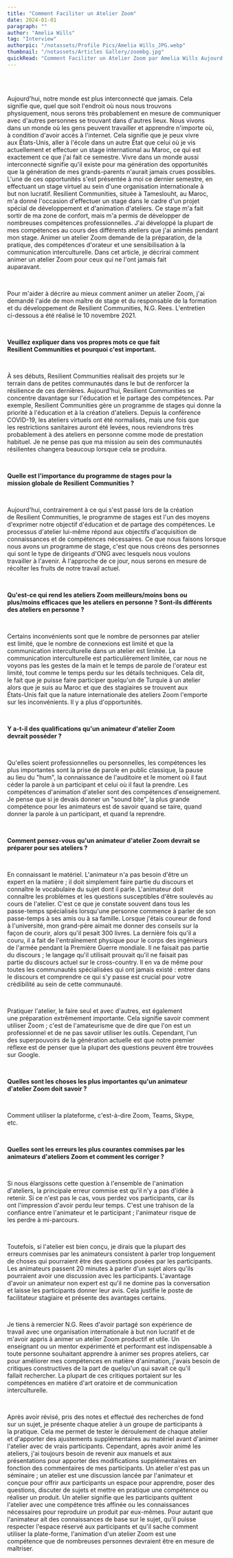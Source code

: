 ```yaml
---
title: "Comment Faciliter un Atelier Zoom"
date: 2024-01-01
paragraph: ""
author: "Amelia Wills"
tag: "Interview"
authorpic: "/notassets/Profile Pics/Amelia Wills_JPG.webp"
thumbnail: "/notassets/Articles Gallery/zoombg.jpg"
quickRead: "Comment Faciliter un Atelier Zoom par Amelia Wills Aujourd'hui, notre monde est plus interconnecté que jamais. Cela signifie que peu importe..."
---
```


<span style="white-space: pre;">

Aujourd'hui, notre monde est plus interconnecté que jamais. Cela signifie que, quel que soit l'endroit où nous nous trouvons physiquement, nous serons très probablement en mesure de communiquer avec d'autres personnes se trouvant dans d'autres lieux. Nous vivons dans un monde où les gens peuvent travailler et apprendre n'importe où, à condition d'avoir accès à l'internet. Cela signifie que je peux vivre aux États-Unis, aller à l'école dans un autre État que celui où je vis actuellement et effectuer un stage international au Maroc, ce qui est exactement ce que j'ai fait ce semestre. Vivre dans un monde aussi interconnecté signifie qu'il existe pour ma génération des opportunités que la génération de mes grands-parents n'aurait jamais crues possibles. L'une de ces opportunités s'est présentée à moi ce dernier semestre, en effectuant un stage virtuel au sein d'une organisation internationale à but non lucratif. Resilient Communities, située à Tameslouht, au Maroc, m'a donné l'occasion d'effectuer un stage dans le cadre d'un projet spécial de développement et d'animation d'ateliers. Ce stage m'a fait sortir de ma zone de confort, mais m'a permis de développer de nombreuses compétences professionnelles. J'ai développé la plupart de mes compétences au cours des différents ateliers que j'ai animés pendant mon stage. Animer un atelier Zoom demande de la préparation, de la pratique, des compétences d'orateur et une sensibilisation à la communication interculturelle. Dans cet article, je décrirai comment animer un atelier Zoom pour ceux qui ne l'ont jamais fait auparavant.

Pour m'aider à décrire au mieux comment animer un atelier Zoom, j'ai demandé l'aide de mon maître de stage et du responsable de la formation et du développement de Resilient Communities, N.G. Rees. L'entretien ci-dessous a été réalisé le 10 novembre 2021.

**Veuillez expliquer dans vos propres mots ce que fait Resilient Communities et pourquoi c'est important.**

À ses débuts, Resilient Communities réalisait des projets sur le terrain dans de petites communautés dans le but de renforcer la résilience de ces dernières. Aujourd'hui, Resilient Communities se concentre davantage sur l'éducation et le partage des compétences. Par exemple, Resilient Communities gère un programme de stages qui donne la priorité à l'éducation et à la création d'ateliers. Depuis la conférence COVID-19, les ateliers virtuels ont été normalisés, mais une fois que les restrictions sanitaires auront été levées, nous reviendrons très probablement à des ateliers en personne comme mode de prestation habituel. Je ne pense pas que ma mission au sein des communautés résilientes changera beaucoup lorsque cela se produira.

**Quelle est l'importance du programme de stages pour la mission globale de Resilient Communities ?**

Aujourd'hui, contrairement à ce qui s'est passé lors de la création de Resilient Communities, le programme de stages est l'un des moyens d'exprimer notre objectif d'éducation et de partage des compétences. Le processus d'atelier lui-même répond aux objectifs d'acquisition de connaissances et de compétences nécessaires. Ce que nous faisons lorsque nous avons un programme de stage, c'est que nous créons des personnes qui sont le type de dirigeants d'ONG avec lesquels nous voulons travailler à l'avenir. À l'approche de ce jour, nous serons en mesure de récolter les fruits de notre travail actuel.

**Qu'est-ce qui rend les ateliers Zoom meilleurs/moins bons ou plus/moins efficaces que les ateliers en personne ? Sont-ils différents des ateliers en personne ?**

Certains inconvénients sont que le nombre de personnes par atelier est limité, que le nombre de connexions est limité et que la communication interculturelle dans un atelier est limitée. La communication interculturelle est particulièrement limitée, car nous ne voyons pas les gestes de la main et le temps de parole de l'orateur est limité, tout comme le temps perdu sur les détails techniques. Cela dit, le fait que je puisse faire participer quelqu'un de Turquie à un atelier alors que je suis au Maroc et que des stagiaires se trouvent aux États-Unis fait que la nature internationale des ateliers Zoom l'emporte sur les inconvénients. Il y a plus d'opportunités.

**Y a-t-il des qualifications qu'un animateur d'atelier Zoom devrait posséder ?**

Qu'elles soient professionnelles ou personnelles, les compétences les plus importantes sont la prise de parole en public classique, la pause au lieu du "hum", la connaissance de l'auditoire et le moment où il faut céder la parole à un participant et celui où il faut la prendre. Les compétences d'animation d'atelier sont des compétences d'enseignement. Je pense que si je devais donner un "sound bite", la plus grande compétence pour les animateurs est de savoir quand se taire, quand donner la parole à un participant, et quand la reprendre.

**Comment pensez-vous qu'un animateur d'atelier Zoom devrait se préparer pour ses ateliers ?**

En connaissant le matériel. L'animateur n'a pas besoin d'être un expert en la matière ; il doit simplement faire partie du discours et connaître le vocabulaire du sujet dont il parle. L'animateur doit connaître les problèmes et les questions susceptibles d'être soulevés au cours de l'atelier. C'est ce que je constate souvent dans tous les passe-temps spécialisés lorsqu'une personne commence à parler de son passe-temps à ses amis ou à sa famille. Lorsque j'étais coureur de fond à l'université, mon grand-père aimait me donner des conseils sur la façon de courir, alors qu'il pesait 300 livres. La dernière fois qu'il a couru, il a fait de l'entraînement physique pour le corps des ingénieurs de l'armée pendant la Première Guerre mondiale. Il ne faisait pas partie du discours ; le langage qu'il utilisait prouvait qu'il ne faisait pas partie du discours actuel sur le cross-country. Il en va de même pour toutes les communautés spécialisées qui ont jamais existé : entrer dans le discours et comprendre ce qui s'y passe est crucial pour votre crédibilité au sein de cette communauté.

Pratiquer l'atelier, le faire seul et avec d'autres, est également une préparation extrêmement importante. Cela signifie savoir comment utiliser Zoom ; c'est de l'amateurisme que de dire que l'on est un professionnel et de ne pas savoir utiliser les outils. Cependant, l'un des superpouvoirs de la génération actuelle est que notre premier réflexe est de penser que la plupart des questions peuvent être trouvées sur Google.

**Quelles sont les choses les plus importantes qu'un animateur d'atelier Zoom doit savoir ?**

Comment utiliser la plateforme, c'est-à-dire Zoom, Teams, Skype, etc.

**Quelles sont les erreurs les plus courantes commises par les animateurs d'ateliers Zoom et comment les corriger ?**

Si nous élargissons cette question à l'ensemble de l'animation d'ateliers, la principale erreur commise est qu'il n'y a pas d'idée à retenir. Si ce n'est pas le cas, vous perdez vos participants, car ils ont l'impression d'avoir perdu leur temps. C'est une trahison de la confiance entre l'animateur et le participant ; l'animateur risque de les perdre à mi-parcours.

Toutefois, si l'atelier est bien conçu, je dirais que la plupart des erreurs commises par les animateurs consistent à parler trop longuement de choses qui pourraient être des questions posées par les participants. Les animateurs passent 20 minutes à parler d'un sujet alors qu'ils pourraient avoir une discussion avec les participants. L'avantage d'avoir un animateur non expert est qu'il ne domine pas la conversation et laisse les participants donner leur avis. Cela justifie le poste de facilitateur stagiaire et présente des avantages certains.

Je tiens à remercier N.G. Rees d'avoir partagé son expérience de travail avec une organisation internationale à but non lucratif et de m'avoir appris à animer un atelier Zoom productif et utile. Un enseignant ou un mentor expérimenté et performant est indispensable à toute personne souhaitant apprendre à animer ses propres ateliers, car pour améliorer mes compétences en matière d'animation, j'avais besoin de critiques constructives de la part de quelqu'un qui savait ce qu'il fallait rechercher. La plupart de ces critiques portaient sur les compétences en matière d'art oratoire et de communication interculturelle.

Après avoir révisé, pris des notes et effectué des recherches de fond sur un sujet, je présente chaque atelier à un groupe de participants à la pratique. Cela me permet de tester le déroulement de chaque atelier et d'apporter des ajustements supplémentaires au matériel avant d'animer l'atelier avec de vrais participants. Cependant, après avoir animé les ateliers, j'ai toujours besoin de revenir aux manuels et aux présentations pour apporter des modifications supplémentaires en fonction des commentaires de mes participants. Un atelier n'est pas un séminaire ; un atelier est une discussion lancée par l'animateur et conçue pour offrir aux participants un espace pour apprendre, poser des questions, discuter de sujets et mettre en pratique une compétence ou réaliser un produit. Un atelier signifie que les participants quittent l'atelier avec une compétence très affinée ou les connaissances nécessaires pour reproduire un produit par eux-mêmes. Pour autant que l'animateur ait des connaissances de base sur le sujet, qu'il puisse respecter l'espace réservé aux participants et qu'il sache comment utiliser la plate-forme, l'animation d'un atelier Zoom est une compétence que de nombreuses personnes devraient être en mesure de maîtriser.

</span>
